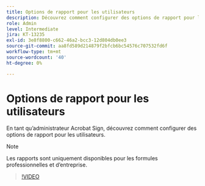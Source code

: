 ```yaml
---
title: Options de rapport pour les utilisateurs
description: Découvrez comment configurer des options de rapport pour les utilisateurs
role: Admin
level: Intermediate
jira: KT-13235
exl-id: 3e8f8800-c662-46a2-bcc3-12d804db0ee3
source-git-commit: aa8fd589d214879f2bfcb6bc54576c707532fd6f
workflow-type: tm+mt
source-wordcount: '40'
ht-degree: 0%

---
```


# Options de rapport pour les utilisateurs

En tant qu’administrateur Acrobat Sign, découvrez comment configurer des options de rapport pour les utilisateurs.

>[!NOTE]
>
>Les rapports sont uniquement disponibles pour les formules professionnelles et d’entreprise.

>[!VIDEO](https://video.tv.adobe.com/v/3419303?quality=12&learn=on&hidetitle=true)
